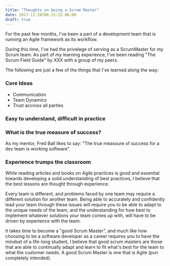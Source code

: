 ```yaml
---
title: "Thoughts on being a Scrum Master"
date: 2017-11-28T06:31:22-06:00
draft: true
---
```




For the past few months, I've been a part of a development team that is running an Agile framework as its workflow.

During this time, I've had the privelege of serving as a ScrumMaster for my Scrum team.
As part of my learning experience, I've been reading "The Scrum Field Guide" by XXX with a group of my peers.

The following are just a few of the things that I've learned along the way:


### Core Ideas
- Communication
- Team Dynamics
- Trust accross all parties

### Easy to understand, difficult in practice





### What is the true measure of success?
As my mentor, Fred Ball likes to say: "The true meassure of success for a dev team is working software".





### Experience trumps the classroom
While reading articles and books on Agile practices is good and essential towards developing a solid understanding of
best practices, I believe that the best lessons are thought through experience.

Every team is different, and problems faced by one team may require a different solution for another team. Being able
to accurately and confidently lead your team through these issues will require you to be able to adapt to the unique
needs of the team, and the understanding for how best to implement whatever solutions your team comes up with, will have
to be driven by experience with the team.

It takes time to become a "good Scrum Master", and much like how choosing to be a software developer as a career
requires you to have the mindset of a life-long student, I believe that good scrum masters are those that are able to
continually adapt and learn to fit what's best for the team to what the customer needs. 
A good Scrum Master is one that is Agile (pun completely intended).
